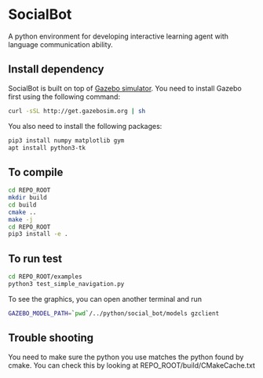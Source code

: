# SocialBot

A python environment for developing interactive learning agent with language communication ability.

## Install dependency
SocialBot is built on top of [Gazebo simulator](http://gazebosim.org). You need to install Gazebo first using the following command:
```bash
curl -sSL http://get.gazebosim.org | sh
```

You also need to install the following packages:
```bash
pip3 install numpy matplotlib gym
apt install python3-tk
```

## To compile
```bash
cd REPO_ROOT
mkdir build
cd build
cmake ..
make -j
cd REPO_ROOT
pip3 install -e .
```

## To run test
```bash
cd REPO_ROOT/examples
python3 test_simple_navigation.py
```
To see the graphics, you can open another terminal and run
```bash
GAZEBO_MODEL_PATH=`pwd`/../python/social_bot/models gzclient
```

## Trouble shooting
You need to make sure the python you use matches the python found by cmake. You can check this by looking at REPO_ROOT/build/CMakeCache.txt
